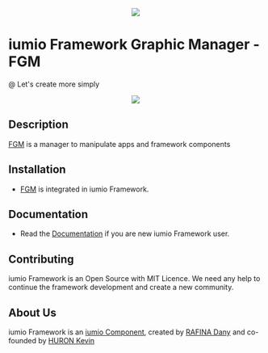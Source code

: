 <p align="center"><a href="https://framework.iumio.com" target="_blank">
    <img src="https://framework.iumio.com/components/apps/prod/websiteapp/public/images/iumio.logo.black.png">
</a></p>

iumio Framework Graphic Manager - FGM
================

@ Let's create more simply

<p align="center"><a href="https://framework.iumio.com" target="_blank">
    <img src="https://travis-ci.org/iumio-team/iumio-framework.svg?branch=master">
</a></p>


Description
------------

[FGM][1] is a manager to manipulate apps and framework components

Installation
------------

* [FGM][1] is integrated in iumio Framework.

Documentation
-------------

* Read the [Documentation][4] if you are new iumio Framework user.


Contributing
------------

iumio Framework is an Open Source with MIT Licence.
We need any help to continue the framework development and create a new community.


About Us
--------

iumio Framework is an [iumio Component][5], created by [RAFINA Dany][6] and co-founded by [HURON Kevin][7]

[1]: https://framework.iumio.com
[4]: https://framework.iumio.com/doc
[5]: https://components.iumio.com/doc
[6]: https://www.linkedin.com/in/dany-rafina-672041b3/
[7]: http://kevinhuron.fr/



